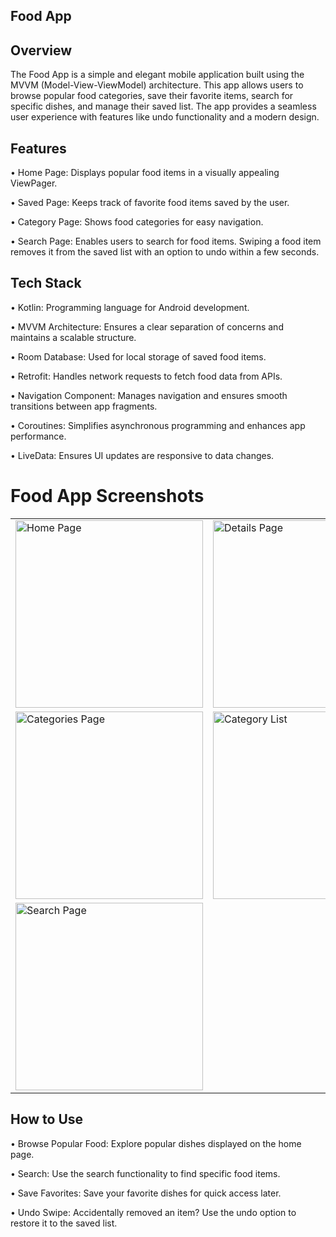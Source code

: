 ## Food App

## Overview

The Food App is a simple and elegant mobile application built using the MVVM (Model-View-ViewModel) architecture. This app allows users to browse popular food categories, save their favorite items, search for specific dishes, and manage their saved list. The app provides a seamless user experience with features like undo functionality and a modern design.

## Features

• Home Page: Displays popular food items in a visually appealing ViewPager.

• Saved Page: Keeps track of favorite food items saved by the user.

• Category Page: Shows food categories for easy navigation.

• Search Page: Enables users to search for food items. Swiping a food item removes it from the saved list with an option to undo within a few seconds.

## Tech Stack

• Kotlin: Programming language for Android development.

• MVVM Architecture: Ensures a clear separation of concerns and maintains a scalable structure.

• Room Database: Used for local storage of saved food items.

• Retrofit: Handles network requests to fetch food data from APIs.

• Navigation Component: Manages navigation and ensures smooth transitions between app fragments.

• Coroutines: Simplifies asynchronous programming and enhances app performance.

• LiveData: Ensures UI updates are responsive to data changes.

<h1>Food App Screenshots</h1>

<table>
  <tr>
    <td><img src="https://github.com/user-attachments/assets/4ca1964d-f8bb-4241-90d8-5fb63c6a88ea" alt="Home Page" width="300"></td>
    <td><img src="https://github.com/user-attachments/assets/d2857341-aad8-4763-8856-4c9c5f1856f1" alt="Details Page" width="300"></td>
    <td><img src="https://github.com/user-attachments/assets/529b4799-de10-4a88-8a5d-cb539b36bc04" alt="Scroll Detail Page" width="300"></td>
  </tr>
  <tr>
    <td><img src="https://github.com/user-attachments/assets/df5d8667-7465-4e95-9a45-1c128cdbae5c" alt="Categories Page" width="300"></td>
    <td><img src="https://github.com/user-attachments/assets/aa11bc7b-06e3-4693-9947-8f539834eefa" alt="Category List" width="300"></td>
    <td><img src="https://github.com/user-attachments/assets/8dcc32c0-2fd6-41f4-8c61-41d1d73e19be" alt="Saved Page" width="300"></td>
  </tr>
  <tr>
    <td colspan="3"><img src="https://github.com/user-attachments/assets/bebf2ea4-1ca0-45aa-b9a4-aaa4e5b77929" alt="Search Page" width="300"></td>
  </tr>
</table>

## How to Use

• Browse Popular Food: Explore popular dishes displayed on the home page.

• Search: Use the search functionality to find specific food items.

• Save Favorites: Save your favorite dishes for quick access later.

• Undo Swipe: Accidentally removed an item? Use the undo option to restore it to the saved list.

